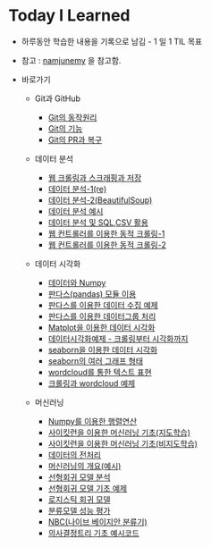 # Today I Learned

- 하루동안 학습한 내용을 기록으로 남김 - 1 일 1 TIL 목표

- 참고 : [namjunemy](https://github.com/namjunemy/TIL) 을 참고함.

- 바로가기
  - Git과 GitHub
    - [Git의 동작원리](https://github.com/wjsrlahrlco1998/TIL/blob/master/Day01.md)
    - [Git의 기능](https://github.com/wjsrlahrlco1998/TIL/blob/master/Day02.md)
    - [Git의 PR과 복구](https://github.com/wjsrlahrlco1998/TIL/blob/master/Day03.md)
  
  - 데이터 분석
    - [웹 크롤링과 스크래핑과 저장](https://github.com/wjsrlahrlco1998/TIL/blob/master/Day04.md)
    - [데이터 분석-1(re)](https://github.com/wjsrlahrlco1998/TIL/blob/master/Day05.md)
    - [데이터 분석-2(BeautifulSoup)](https://github.com/wjsrlahrlco1998/TIL/blob/master/Day06.md)
    - [데이터 분석 예시](https://github.com/wjsrlahrlco1998/TIL/blob/master/Day07.md)
    - [데이터 분석 및 SQL,CSV 활용](https://github.com/wjsrlahrlco1998/TIL/blob/master/Day08.md)
    - [웹 컨트롤러를 이용한 동적 크롤링-1](https://github.com/wjsrlahrlco1998/TIL/blob/master/Day09.md)
    - [웹 컨트롤러를 이용한 동적 크롤링-2](https://github.com/wjsrlahrlco1998/TIL/blob/master/Day10.md)
  
  - 데이터 시각화
    - [데이터와 Numpy](https://github.com/wjsrlahrlco1998/TIL/blob/master/Day11.md)
    - [판다스(pandas) 모듈 이용](https://github.com/wjsrlahrlco1998/TIL/blob/master/Day11_1.md)
    - [판다스를 이용한 데이터 수집 예제](https://github.com/wjsrlahrlco1998/TIL/blob/master/Day12.md)
    - [판다스를 이용한 데이터그룹 처리](https://github.com/wjsrlahrlco1998/TIL/blob/master/Day12_1.md)
    - [Matplot을 이용한 데이터 시각화](https://github.com/wjsrlahrlco1998/TIL/blob/master/Day13.md)
    - [데이터시각화예제 - 크롤링부터 시각화까지](https://github.com/wjsrlahrlco1998/TIL/blob/master/Day14.md)
    - [seaborn을 이용한 데이터 시각화](https://github.com/wjsrlahrlco1998/TIL/blob/master/Day15_1.md)
    - [seaborn의 여러 그래프 형태](https://github.com/wjsrlahrlco1998/TIL/blob/master/Day15_2.md)
    - [wordcloud를 통한 텍스트 표현](https://github.com/wjsrlahrlco1998/TIL/blob/master/Day15_3.md)
    - [크롤링과 wordcloud 예제](https://github.com/wjsrlahrlco1998/TIL/blob/master/Day15_4.md)
  
  - 머신러닝
  
    - [Numpy를 이용한 행렬연산](https://github.com/wjsrlahrlco1998/TIL/blob/master/Day16_1.md)
    - [사이킷런을 이용한 머신러닝 기초(지도학습)](https://github.com/wjsrlahrlco1998/TIL/blob/master/Day16_2.md)
    - [사이킷런을 이용한 머신러닝 기초(비지도학습)](https://github.com/wjsrlahrlco1998/TIL/blob/master/Day17_1.md)
    - [데이터의 전처리](https://github.com/wjsrlahrlco1998/TIL/blob/master/Day17_2.md)
    - [머신러닝의 개요(예시)](https://github.com/wjsrlahrlco1998/TIL/blob/master/Day17_3.md)
    - [선형회귀 모델 분석](https://github.com/wjsrlahrlco1998/TIL/blob/master/Day18_1.md)
    - [선형회귀 모델 기초 예제](https://github.com/wjsrlahrlco1998/TIL/blob/master/Day19_1.md)
    - [로지스틱 회귀 모델](https://github.com/wjsrlahrlco1998/TIL/blob/master/Day19_2.md)
    - [분류모델 성능 평가](https://github.com/wjsrlahrlco1998/TIL/blob/master/Day20_1.md)
    - [NBC(나이브 베이지안 분류기)](https://github.com/wjsrlahrlco1998/TIL/blob/master/Day20_2.md)
    - [의사결정트리 기초 예시코드](https://github.com/wjsrlahrlco1998/TIL/blob/master/Day20_3.md)